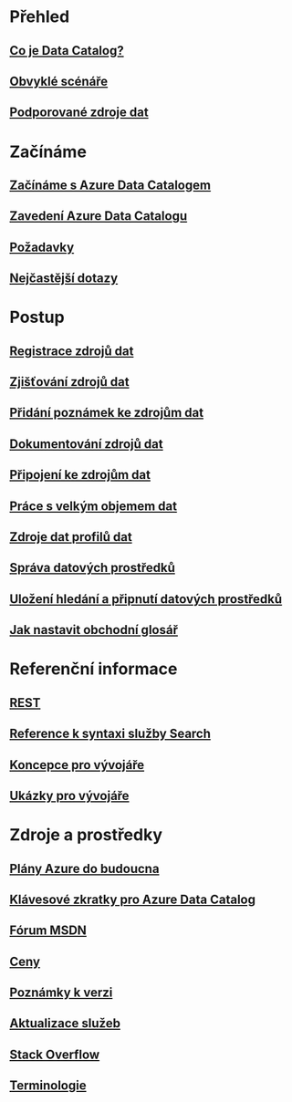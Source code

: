 # Přehled
## [Co je Data Catalog?](data-catalog-what-is-data-catalog.md)
## [Obvyklé scénáře](data-catalog-common-scenarios.md)
## [Podporované zdroje dat](data-catalog-dsr.md)

# Začínáme
## [Začínáme s Azure Data Catalogem](data-catalog-get-started.md)
## [Zavedení Azure Data Catalogu](data-catalog-adopting-data-catalog.md)
## [Požadavky](data-catalog-prerequisites.md)
## [Nejčastější dotazy](data-catalog-frequently-asked-questions.md)

# Postup
## [Registrace zdrojů dat](data-catalog-how-to-register.md)
## [Zjišťování zdrojů dat](data-catalog-how-to-discover.md)
## [Přidání poznámek ke zdrojům dat](data-catalog-how-to-annotate.md)
## [Dokumentování zdrojů dat](data-catalog-how-to-documentation.md)
## [Připojení ke zdrojům dat](data-catalog-how-to-connect.md)
## [Práce s velkým objemem dat](data-catalog-how-to-big-data.md)
## [Zdroje dat profilů dat](data-catalog-how-to-data-profile.md)
## [Správa datových prostředků](data-catalog-how-to-manage.md)
## [Uložení hledání a připnutí datových prostředků](data-catalog-how-to-save-pin.md)
## [Jak nastavit obchodní glosář](data-catalog-how-to-business-glossary.md)

# Referenční informace
## [REST](/rest/api/datacatalog/)
## [Reference k syntaxi služby Search](/rest/api/datacatalog/data-catalog-search-syntax-reference)
## [Koncepce pro vývojáře](data-catalog-developer-concepts.md)
## [Ukázky pro vývojáře](data-catalog-samples.md)

# Zdroje a prostředky
## [Plány Azure do budoucna](https://azure.microsoft.com/roadmap/)
## [Klávesové zkratky pro Azure Data Catalog](data-catalog-keyboard-shortcuts.md)
## [Fórum MSDN](https://social.msdn.microsoft.com/Forums/en-US/home?forum=azuredatacatalog)
## [Ceny](https://azure.microsoft.com/pricing/details/data-catalog/)
## [Poznámky k verzi](data-catalog-whats-new.md)
## [Aktualizace služeb](https://azure.microsoft.com/updates/?product=data-catalog)
## [Stack Overflow](http://stackoverflow.com/questions/tagged/azure-data-catalog)
## [Terminologie](data-catalog-terminology.md)
